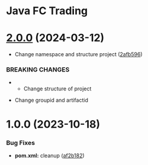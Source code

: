 # Java FC Trading

# [2.0.0](https://github.com/SSI-Securities-Corporation/java-fctrading/compare/v1.0.0...v2.0.0) (2024-03-12)


* Change namespace and structure project ([2afb596](https://github.com/SSI-Securities-Corporation/java-fctrading/commit/2afb596335692fe47bc96649fc16aa0cc7806e33))


### BREAKING CHANGES

* - Change structure of project
- Change groupid and artifactid

# 1.0.0 (2023-10-18)


### Bug Fixes

* **pom.xml:** cleanup ([af2b182](https://github.com/SSI-Securities-Corporation/java-fctrading/commit/af2b182655504cc4b51dbf15b99c5af275f19b8f))

